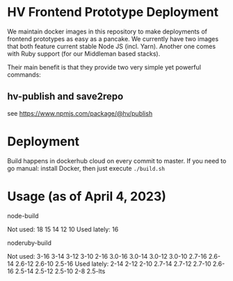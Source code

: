 # HV Frontend Prototype Deployment

We maintain docker images in this repository to make deployments of frontend prototypes as easy as a pancake.
We currently have two images that both feature current stable Node JS (incl. Yarn). Another one comes with Ruby
support (for our Middleman based stacks).

Their main benefit is that they provide two very simple yet powerful commands:

## hv-publish and save2repo

see https://www.npmjs.com/package/@hv/publish

# Deployment

Build happens in dockerhub cloud on every commit to master.
If you need to go manual: install Docker, then just execute `./build.sh`

# Usage (as of April 4, 2023)

node-build

Not used: 18 15 14 12 10
Used lately: 16

noderuby-build

Not used: 3-16 3-14 3-12 3-10 2-16 3.0-16 3.0-14 3.0-12 3.0-10 2.7-16 2.6-14 2.6-12 2.6-10 2.5-16
Used lately: 2-14 2-12 2-10 2.7-14 2.7-12 2.7-10 2.6-16 2.5-14 2.5-12 2.5-10 2-8 2.5-lts
